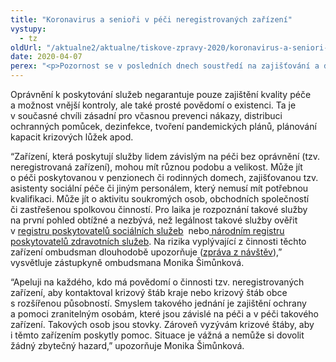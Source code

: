 ```yaml
---
title: "Koronavirus a senioři v péči neregistrovaných zařízení"
vystupy:
  - tz
oldUrl: "/aktualne2/aktualne/tiskove-zpravy-2020/koronavirus-a-seniori-v-peci-neregistrovanych-zarizeni/"
date: 2020-04-07
perex: "<p>Pozornost se v posledních dnech soustředí na zajišťování a distribuci ochranných pomůcek a jiných prostředků do zařízení sociálních služeb či následné péče, která poskytují péči seniorům. Na tato zařízení míří také opatření, která vydal ministr zdravotnictví, jejichž cílem je zabránění nákazy a šíření nemoci COVID-19. Péči o seniory však zajišťují také zařízení či poskytovatelé, kteří ke své činnosti nemají potřebná oprávnění. Tato zařízení se mohou nacházet mimo distribuční systém ochranných prostředků. Nikdo v tuto chvíli neví, zda jsou v nich senioři před nákazou chráněni nebo kolik z nich je případně nakažených.</p>"
---
```


<!-- imported from the old website -->

<p>Oprávnění k poskytování služeb negarantuje pouze zajištění kvality péče a možnost vnější kontroly, ale také prosté povědomí o existenci. Ta je v současné chvíli zásadní pro včasnou prevenci nákazy, distribuci ochranných pomůcek, dezinfekce, tvoření pandemických plánů, plánování kapacit krizových lůžek apod.</p><p>“Zařízení, která poskytují služby lidem závislým na péči bez oprávnění (tzv. neregistrovaná zařízení), mohou mít různou podobu a velikost. Může jít o péči poskytovanou v penzionech či rodinných domech, zajišťovanou tzv. asistenty sociální péče či jiným personálem, který nemusí mít potřebnou kvalifikaci. Může jít o aktivitu soukromých osob, obchodních společností či zastřešenou spolkovou činností. Pro laika je rozpoznání takové služby na první pohled obtížné a nezbývá, než legálnost takové služby ověřit v <a title="Otevření do nového okna" href="http://iregistr.mpsv.cz/" target="_blank">registru poskytovatelů sociálních služeb</a>  nebo<a href="https://nrpzs.uzis.cz/" target="_blank"> národním registru poskytovatelů zdravotních služeb</a>. Na rizika vyplývající z činnosti těchto zařízení ombudsman dlouhodobě upozorňuje (<a href="/uploads-importochrana_osob/ZARIZENI/Socialni_sluzby/SZ-Neregistrovana_web.pdf" target="_blank">zpráva z návštěv</a>),” vysvětluje zástupkyně ombudsmana Monika Šimůnková. </p><p>“Apeluji na každého, kdo má povědomí o činnosti tzv. neregistrovaných zařízení, aby kontaktoval krizový štáb kraje nebo krizový štáb obce s rozšířenou působností. Smyslem takového jednání je zajištění ochrany a pomoci zranitelným osobám, které jsou závislé na péči a v péči takového zařízení. Takových osob jsou stovky. Zároveň vyzývám krizové štáby, aby i těmto zařízením poskytly pomoc. Situace je vážná a nemůže si dovolit žádný zbytečný hazard,” upozorňuje Monika Šimůnková.</p>
